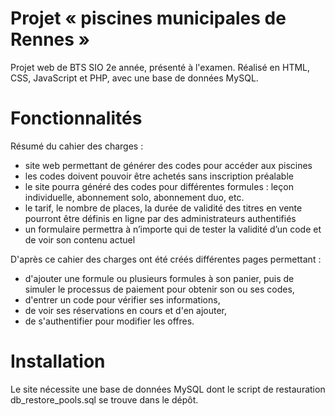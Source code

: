 # Projet « piscines municipales de Rennes »
Projet web de BTS SIO 2e année, présenté à l'examen. Réalisé en HTML, CSS, JavaScript et PHP, avec une base de données MySQL.

# Fonctionnalités
Résumé du cahier des charges :
- site web permettant de générer des codes pour accéder aux piscines
- les codes doivent pouvoir être achetés sans inscription préalable
- le site pourra généré des codes pour différentes formules : leçon individuelle, abonnement solo, abonnement duo, etc.
- le tarif, le nombre de places, la durée de validité des titres en vente pourront être définis en ligne par des administrateurs authentifiés
- un formulaire permettra à n’importe qui de tester la validité d’un code et de voir son contenu actuel

D'après ce cahier des charges ont été créés différentes pages permettant :
-	d'ajouter une formule ou plusieurs formules à son panier, puis de simuler le processus de paiement pour obtenir son ou ses codes,
-	d'entrer un code pour vérifier ses informations,
-	de voir ses réservations en cours et d'en ajouter,
-	de s'authentifier pour modifier les offres.

# Installation
Le site nécessite une base de données MySQL dont le script de restauration db_restore_pools.sql se trouve dans le dépôt.
